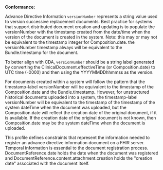 **Conformance:**

Advance Directive Information `versionNumber` represents a string value used to version successive replacement documents. Best practice for systems that support distributed document creation and updating is to populate the versionNumber with the timestamp created from the date/time when the version of the document is created in the system.  Note: this may or may not be equivalent to the timestamp integer for Composition.date. the versionNumber timestamp always will be equivalent to the Bundle.timestamp for the document.   

To better align with CDA, `versionNumber` should be a string label generated by converting the ClinicalDocument.effectiveTime (or Composition.date) to UTC time (-0000) and then using the YYYYMMDDhhmmss as the version.

For documents created within a system will follow the pattern that the timestamp-label versionNumber will be equivalent to the timestamp of the Composition.date and the Bundle.timestamp. However, for unstructured historical documents uploaded into a system, the timestamp-label versionNumber will be equivalent to the timestamp of the timestamp of the system dateTime when the document was uploaded, but the Composition.date will reflect the creation date of the original document, if it is available. If the creation date of the original document is not known, then Composition.date may be the system dateTime when the document is uploaded.

This profile defines constraints that represent the information needed to register an advance directive information document on a FHIR server. Temporal information is essential to the document registration process.  DocumentReference.date holds the date when the document was registered and DocumentReference.content.attachment.creation holds the "creation date" associated with the document itself.